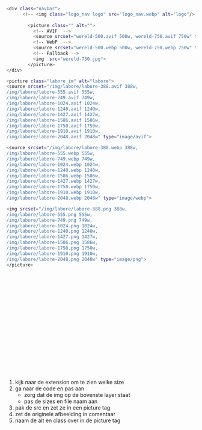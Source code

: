 ```bash
<div class="navbar">
      <!-- <img class="logo_nav logo" src="logo_nav.webp" alt="logo"/> -->
      
        <picture class="" alt="">
          <!-- AVIF  -->
          <source srcset="wereld-500.avif 500w, wereld-750.avif 750w" type="image/avif">
          <!-- WebP  -->
          <source srcset="wereld-500.webp 500w, wereld-750.webp 750w" type="image/webp">
          <!-- Fallback -->
          <img  src="wereld-750.jpg">
        </picture>
</div>

<picture class="labore_im" alt="labore">
<source srcset="/img/labore/labore-388.avif 388w,
/img/labore/labore-555.avif 555w,
/img/labore/labore-749.avif 749w,
/img/labore/labore-1024.avif 1024w,
/img/labore/labore-1240.avif 1240w,
/img/labore/labore-1427.avif 1427w,
/img/labore/labore-1586.avif 1586w,
/img/labore/labore-1750.avif 1750w,
/img/labore/labore-1910.avif 1910w,
/img/labore/labore-2048.avif 2048w" type="image/avif">

<source srcset="/img/labore/labore-388.webp 388w,
/img/labore/labore-555.webp 555w,
/img/labore/labore-749.webp 749w,
/img/labore/labore-1024.webp 1024w,
/img/labore/labore-1240.webp 1240w,
/img/labore/labore-1586.webp 1586w,
/img/labore/labore-1427.webp 1427w,
/img/labore/labore-1750.webp 1750w,
/img/labore/labore-1910.webp 1910w,
/img/labore/labore-2048.webp 2048w" type="image/webp">

<img srcset="/img/labore/labore-388.png 388w,
/img/labore/labore-555.png 555w,
/img/labore/labore-749.png 749w,
/img/labore/labore-1024.png 1024w,
/img/labore/labore-1240.png 1240w,
/img/labore/labore-1427.png 1427w,
/img/labore/labore-1586.png 1586w,
/img/labore/labore-1750.png 1750w,
/img/labore/labore-1910.png 1910w,
/img/labore/labore-2048.png 2048w" type="image/png">
</picture>

    















    




```


1) kijk naar de extension om te zien welke size
2) ga naar de code en pas aan
    * zorg dat de img op de bovenste layer staat
    * pas de sizes en file naam aan
3) pak de src en zet ze in een picture tag
4) zet de originele afbeelding in comentaar
5) naam de alt en class over in de picture tag
